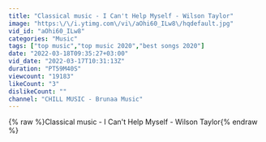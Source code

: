 ```yaml
---
title: "Classical music - I Can't Help Myself - Wilson Taylor"
image: "https:\/\/i.ytimg.com\/vi\/aOhi60_ILw8\/hqdefault.jpg"
vid_id: "aOhi60_ILw8"
categories: "Music"
tags: ["top music","top music 2020","best songs 2020"]
date: "2022-03-18T09:35:27+03:00"
vid_date: "2022-03-17T10:31:13Z"
duration: "PT59M40S"
viewcount: "19183"
likeCount: "3"
dislikeCount: ""
channel: "CHILL MUSIC - Brunaa Music"
---
```

{% raw %}Classical music - I Can't Help Myself - Wilson Taylor{% endraw %}
